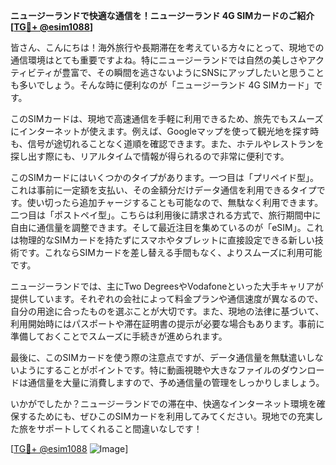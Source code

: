 **ニュージーランドで快適な通信を！ニュージーランド 4G SIMカードのご紹介[[TG💪+ @esim1088](https://t.me/s/esim1088)]**

皆さん、こんにちは！海外旅行や長期滞在を考えている方々にとって、現地での通信環境はとても重要ですよね。特にニュージーランドでは自然の美しさやアクティビティが豊富で、その瞬間を逃さないようにSNSにアップしたいと思うことも多いでしょう。そんな時に便利なのが「ニュージーランド 4G SIMカード」です。

このSIMカードは、現地で高速通信を手軽に利用できるため、旅先でもスムーズにインターネットが使えます。例えば、Googleマップを使って観光地を探す時も、信号が途切れることなく道順を確認できます。また、ホテルやレストランを探し出す際にも、リアルタイムで情報が得られるので非常に便利です。

このSIMカードにはいくつかのタイプがあります。一つ目は「プリペイド型」。これは事前に一定額を支払い、その金額分だけデータ通信を利用できるタイプです。使い切ったら追加チャージすることも可能なので、無駄なく利用できます。二つ目は「ポストペイ型」。こちらは利用後に請求される方式で、旅行期間中に自由に通信量を調整できます。そして最近注目を集めているのが「eSIM」。これは物理的なSIMカードを持たずにスマホやタブレットに直接設定できる新しい技術です。これならSIMカードを差し替える手間もなく、よりスムーズに利用可能です。

ニュージーランドでは、主にTwo DegreesやVodafoneといった大手キャリアが提供しています。それぞれの会社によって料金プランや通信速度が異なるので、自分の用途に合ったものを選ぶことが大切です。また、現地の法律に基づいて、利用開始時にはパスポートや滞在証明書の提示が必要な場合もあります。事前に準備しておくことでスムーズに手続きが進められます。

最後に、このSIMカードを使う際の注意点ですが、データ通信量を無駄遣いしないようにすることがポイントです。特に動画視聴や大きなファイルのダウンロードは通信量を大量に消費しますので、予め通信量の管理をしっかりしましょう。

いかがでしたか？ニュージーランドでの滞在中、快適なインターネット環境を確保するためにも、ぜひこのSIMカードを利用してみてください。現地での充実した旅をサポートしてくれること間違いなしです！

[[TG💪+ @esim1088](https://t.me/s/esim1088) ![Image](https://i.postimg.cc/Y0z9fWf4/image.png)]